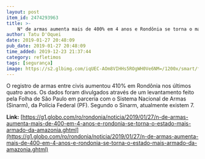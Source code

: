 ```yaml
---
layout: post
item_id: 2474293963
title: >-
    N° de armas aumenta mais de 400% em 4 anos e Rondônia se torna o mais armado da Amazônia
author: Tatu D'Oquei
date: 2019-01-27 20:48:09
pub_date: 2019-01-27 20:48:09
time_added: 2019-12-23 21:37:44
category: refletimos
tags: [segurança]
image: https://s2.glbimg.com/iqUEC-AOm8VIHHs5ROgWH0Ve6NM=/1200x/smart/filters:cover():strip_icc()/s.glbimg.com/jo/g1/f/original/2019/01/23/fup20190122293_pW9mZ2n.jpg
---
```


O registro de armas entre civis aumentou 410% em Rondônia nos últimos quatro anos. Os dados foram divulgados através de um levantamento feito pela Folha de São Paulo em parceria com o Sistema Nacional de Armas (Sinarm), da Polícia Federal (PF). Segundo o Sinarm, atualmente existem 7.

**Link:** [https://g1.globo.com/ro/rondonia/noticia/2019/01/27/n-de-armas-aumenta-mais-de-400-em-4-anos-e-rondonia-se-torna-o-estado-mais-armado-da-amazonia.ghtml](https://g1.globo.com/ro/rondonia/noticia/2019/01/27/n-de-armas-aumenta-mais-de-400-em-4-anos-e-rondonia-se-torna-o-estado-mais-armado-da-amazonia.ghtml)

